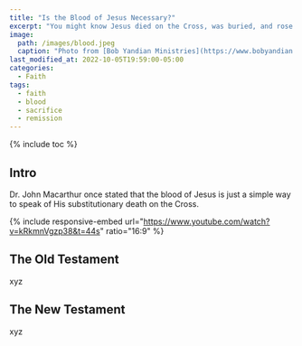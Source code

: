 ```yaml
---
title: "Is the Blood of Jesus Necessary?"
excerpt: "You might know Jesus died on the Cross, was buried, and rose again. The Bible also mentioned He shed His blood for us. But was this necessary for the remission of our sins?"
image: 
  path: /images/blood.jpeg
  caption: "Photo from [Bob Yandian Ministries](https://www.bobyandian.com/bible-topics/the-blood-and-the-name)"
last_modified_at: 2022-10-05T19:59:00-05:00
categories:
  - Faith
tags: 
  - faith
  - blood
  - sacrifice
  - remission
---
```


{% include toc %}

## Intro
Dr. John Macarthur once stated that the blood of Jesus is just a simple way to speak of His substitutionary death on the Cross.

{% include responsive-embed url="https://www.youtube.com/watch?v=kRkmnVgzp38&t=44s" ratio="16:9" %}

## The Old Testament
xyz

## The New Testament
xyz

